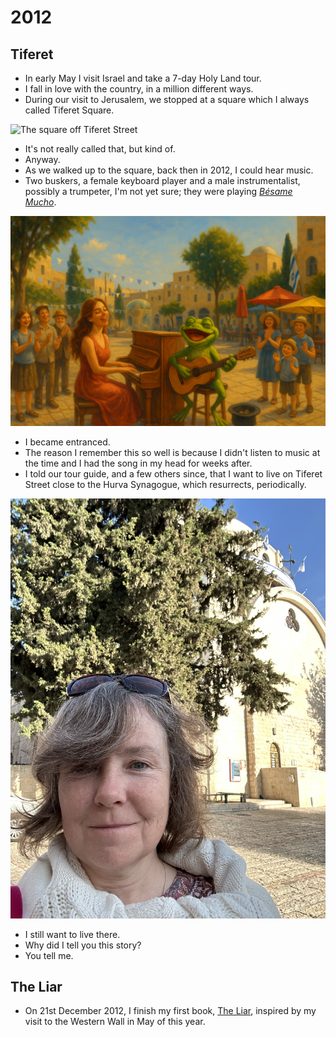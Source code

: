 # 2012

<div id="google_translate_element"></div>
<script type="text/javascript" src="//translate.google.com/translate_a/element.js?cb=googleTranslateElementInit"></script>
<script type="text/javascript">
function googleTranslateElementInit() {
  new google.translate.TranslateElement({pageLanguage: 'en'}, 'google_translate_element');
}
</script>

## Tiferet 

- In early May I visit Israel and take a 7-day Holy Land tour.
- I fall in love with the country, in a million different ways.
- During our visit to Jerusalem, we stopped at a square which I always called Tiferet Square.

![The square off Tiferet Street](../../content/images/israel/the-square.JPEG)

- It's not really called that, but kind of.
- Anyway.
- As we walked up to the square, back then in 2012, I could hear music.
- Two buskers, a female keyboard player and a male instrumentalist, possibly a trumpeter, I'm not yet sure; they were playing [*Bésame Mucho*](https://youtu.be/BueVGiyx_E4).

![Bésame Mucho](../../content/images/israel/besame-mucho-1.PNG)

- I became entranced.
- The reason I remember this so well is because I didn't listen to music at the time and I had the song in my head for weeks after.
- I told our tour guide, and a few others since, that I want to live on Tiferet Street close to the Hurva Synagogue, which resurrects, periodically.

![Hurva synagogue](../../content/images/israel/this-week-at-the-hurva-synagogue.jpg)

- I still want to live there.
- Why did I tell you this story?
- You tell me.

## The Liar

- On 21st December 2012, I finish my first book, [The Liar](https://www.amazon.com/Liar-Niramisa-Weiss-ebook/dp/B00CA5F602), inspired by my visit to the Western Wall in May of this year.
